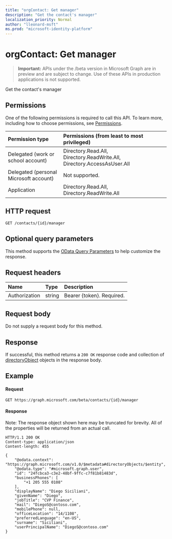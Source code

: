 ```yaml
---
title: "orgContact: Get manager"
description: "Get the contact's manager"
localization_priority: Normal
author: "lleonard-msft"
ms.prod: "microsoft-identity-platform"
---
```


# orgContact: Get manager

> **Important:** APIs under the /beta version in Microsoft Graph are in preview and are subject to change. Use of these APIs in production applications is not supported.

Get the contact's manager

## Permissions
One of the following permissions is required to call this API. To learn more, including how to choose permissions, see [Permissions](/graph/permissions-reference).

|Permission type      | Permissions (from least to most privileged)              |
|:--------------------|:---------------------------------------------------------|
|Delegated (work or school account) | Directory.Read.All, Directory.ReadWrite.All, Directory.AccessAsUser.All    |
|Delegated (personal Microsoft account) | Not supported.    |
|Application | Directory.Read.All, Directory.ReadWrite.All |

## HTTP request

<!-- { "blockType": "ignored" } -->

```http
GET /contacts/{id}/manager
```

## Optional query parameters
This method supports the [OData Query Parameters](https://developer.microsoft.com/graph/docs/concepts/query_parameters) to help customize the response.

## Request headers
| Name       | Type | Description|
|:-----------|:------|:----------|
| Authorization  | string  | Bearer {token}. Required. |

## Request body
Do not supply a request body for this method.

## Response

If successful, this method returns a `200 OK` response code and collection of [directoryObject](../resources/directoryobject.md) objects in the response body.
## Example

#### Request
<!-- {
  "blockType": "request",
  "name": "get_manager"
}-->

```http
GET https://graph.microsoft.com/beta/contacts/{id}/manager
```

#### Response

Note: The response object shown here may be truncated for brevity. All of the properties will be returned from an actual call.
<!-- {
  "blockType": "response",
  "truncated": true,
  "@odata.type": "microsoft.graph.directoryObject",
  "isCollection": false
} -->

```http
HTTP/1.1 200 OK
Content-type: application/json
Content-length: 455

{
    "@odata.context": "https://graph.microsoft.com/v1.0/$metadata#directoryObjects/$entity",
    "@odata.type": "#microsoft.graph.user",
    "id": "24fcbca3-c3e2-48bf-9ffc-c7f81b81483d",
    "businessPhones": [
        "+1 205 555 0108"
    ],
    "displayName": "Diego Siciliani",
    "givenName": "Diego",
    "jobTitle": "CVP Finance",
    "mail": "DiegoS@contoso.com",
    "mobilePhone": null,
    "officeLocation": "14/1108",
    "preferredLanguage": "en-US",
    "surname": "Siciliani",
    "userPrincipalName": "DiegoS@contoso.com"
}
```

<!-- uuid: 8fcb5dbc-d5aa-4681-8e31-b001d5168d79
2015-10-25 14:57:30 UTC -->
<!-- {
  "type": "#page.annotation",
  "description": "Get manager",
  "keywords": "",
  "section": "documentation",
  "tocPath": ""
}-->
